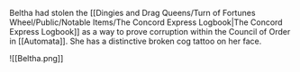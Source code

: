 Beltha had stolen the [[Dingies and Drag Queens/Turn of Fortunes Wheel/Public/Notable Items/The Concord Express Logbook|The Concord Express Logbook]] as a way to prove corruption within the Council of Order in [[Automata]]. She has a distinctive broken cog tattoo on her face. 

![[Beltha.png]]